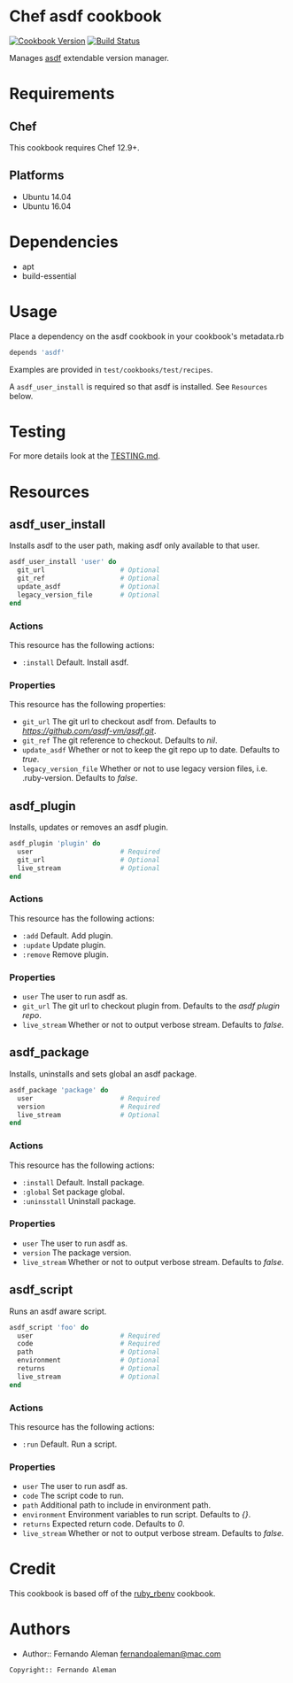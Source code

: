 # Chef asdf cookbook

[![Cookbook Version](https://img.shields.io/cookbook/v/asdf.svg)](https://supermarket.chef.io/cookbooks/asdf) [![Build Status](https://travis-ci.org/asdf-chef/asdf.svg?branch=master)](https://travis-ci.org/asdf-chef/asdf)

Manages [asdf](https://github.com/asdf-vm/asdf) extendable version manager.

# Requirements

## Chef

This cookbook requires Chef 12.9+.

## Platforms

- Ubuntu 14.04
- Ubuntu 16.04

# Dependencies

- apt
- build-essential

# Usage

Place a dependency on the asdf cookbook in your cookbook's metadata.rb

```ruby
depends 'asdf'
```

Examples are provided in `test/cookbooks/test/recipes`.

A `asdf_user_install` is required so that asdf is installed. See `Resources` below.

# Testing

For more details look at the [TESTING.md](./TESTING.md).

# Resources

## asdf_user_install

Installs asdf to the user path, making asdf only available to that user.

```ruby
asdf_user_install 'user' do
  git_url                   # Optional
  git_ref                   # Optional
  update_asdf               # Optional
  legacy_version_file       # Optional
end
```

### Actions

This resource has the following actions:

- `:install` Default. Install asdf.

### Properties

This resource has the following properties:

- `git_url` The git url to checkout asdf from. Defaults to *https://github.com/asdf-vm/asdf.git*.
- `git_ref` The git reference to checkout. Defaults to *nil*.
- `update_asdf` Whether or not to keep the git repo up to date. Defaults to *true*.
- `legacy_version_file` Whether or not to use legacy version files, i.e. .ruby-version. Defaults to *false*.

## asdf_plugin

Installs, updates or removes an asdf plugin.

```ruby
asdf_plugin 'plugin' do
  user                      # Required
  git_url                   # Optional
  live_stream               # Optional
end
```

### Actions

This resource has the following actions:

- `:add` Default. Add plugin.
- `:update` Update plugin.
- `:remove` Remove plugin.

### Properties

- `user` The user to run asdf as.
- `git_url` The git url to checkout plugin from. Defaults to the *asdf plugin repo*.
- `live_stream` Whether or not to output verbose stream. Defaults to *false*.

## asdf_package

Installs, uninstalls and sets global an asdf package.

```ruby
asdf_package 'package' do
  user                      # Required
  version                   # Required
  live_stream               # Optional
end
```

### Actions

This resource has the following actions:

- `:install` Default. Install package.
- `:global` Set package global.
- `:uninsstall` Uninstall package.

### Properties

- `user` The user to run asdf as.
- `version` The package version.
- `live_stream` Whether or not to output verbose stream. Defaults to *false*.

## asdf_script

Runs an asdf aware script.

```ruby
asdf_script 'foo' do
  user                      # Required
  code                      # Required
  path                      # Optional
  environment               # Optional
  returns                   # Optional
  live_stream               # Optional
end
```

### Actions

This resource has the following actions:

- `:run` Default. Run a script.

### Properties

- `user` The user to run asdf as.
- `code` The script code to run.
- `path` Additional path to include in environment path.
- `environment` Environment variables to run script. Defaults to *{}*.
- `returns` Expected return code. Defaults to *0*.
- `live_stream` Whether or not to output verbose stream. Defaults to *false*.

# Credit

This cookbook is based off of the [ruby_rbenv](https://github.com/sous-chefs/ruby_rbenv) cookbook.

# Authors

- Author:: Fernando Aleman <fernandoaleman@mac.com>

```text
Copyright:: Fernando Aleman
```

